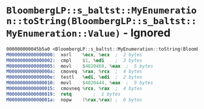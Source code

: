 # `BloombergLP::s_baltst::MyEnumeration::toString(BloombergLP::s_baltst::MyEnumeration::Value)` - Ignored

```nasm
000000000045b5a0 <BloombergLP::s_baltst::MyEnumeration::toString(BloombergLP::s_baltst::MyEnumeration::Value)>:
M0000000000000000:	xorl	%ecx, %ecx	;  2 bytes
M0000000000000002:	cmpl	$1, %edi	;  3 bytes
M0000000000000005:	movl	$4820468, %eax	;  5 bytes
M000000000000000a:	cmoveq	%rax, %rcx	;  4 bytes
M000000000000000e:	testl	%edi, %edi	;  2 bytes
M0000000000000010:	movl	$4820444, %eax	;  5 bytes
M0000000000000015:	cmovneq	%rcx, %rax	;  4 bytes
M0000000000000019:	retq		;  1 bytes
M000000000000001a:	nopw	(%rax,%rax)	;  6 bytes
```

